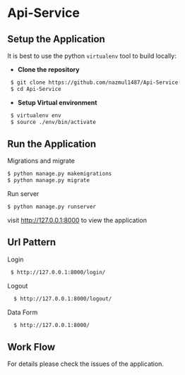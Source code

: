 # Api-Service

## Setup the Application
It is best to use the python `virtualenv` tool to build locally:

- **Clone the repository**

```sh
 $ git clone https://github.com/nazmul1487/Api-Service
 $ cd Api-Service
```

- **Setup Virtual environment** 
 ```sh
  $ virtualenv env
  $ source ./env/bin/activate
  ```  

## Run the Application
Migrations and migrate 
   ```sh
  $ python manage.py makemigrations
  $ python manage.py migrate
  ```
Run server
  ```sh
  $ python manage.py runserver
  ```
visit http://127.0.0.1:8000 to view the application

## Url Pattern
Login 
 ```sh
  $ http://127.0.0.1:8000/login/
 ```
Logout
```sh
  $ http://127.0.0.1:8000/logout/
```
Data Form
```sh
  $ http://127.0.0.1:8000/
```

## Work Flow
For details please check the issues of the application.


